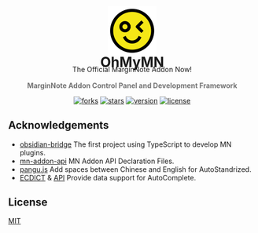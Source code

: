 <p align="center">
  <a href="https://github.com/mnaddon/ohmymn">
    <img src="assets/logo.svg" alt="Logo" width="100" height="100">
  </a>
</p>
<h1 align="center" style="margin-top: -20px;">OhMyMN</h1>
<p align="center" style="margin-top: -30px;margin-bottom: 1rem">The Official MarginNote Addon Now!</p>
<p align="center">
  <b style="margin-bottom: 16px;opacity: 0.6">MarginNote Addon Control Panel and Development Framework</b>
</p>
<p align="center">
  <a href="https://github.com/mnaddon/ohmymn/network/members"><img src="https://img.shields.io/github/forks/mnaddon/ohmymn.svg?style=flat" alt="forks"></a>
  <a href="https://github.com/mnaddon/ohmymn/stargazers"><img src="https://img.shields.io/github/stars/mnaddon/ohmymn.svg?style=flat" alt="stars"></a>
  <a href="https://github.com/mnaddon/ohmymn/blob/main/package.json"><img src="https://img.shields.io/badge/version-v4.0.0-orange" alt="version"></a>
  <a href="https://github.com/mnaddon/ohmymn/blob/main/LICENSE"><img src="https://img.shields.io/badge/license-MIT-green" alt="license"></a>
</p>

## Acknowledgements

- [obsidian-bridge](https://github.com/aidenlx/obsidian-bridge) The first project using TypeScript to develop MN plugins.
- [mn-addon-api](https://github.com/aidenlx/mn-addon-api) MN Addon API Declaration Files.
- [pangu.js](https://github.com/vinta/pangu.js) Add spaces between Chinese and English for AutoStandrized.
- [ECDICT](https://github.com/skywind3000/ECDICT) & [API](http://dict.e.opac.vip/dict.php) Provide data support for AutoComplete.

## License

[MIT](https://github.com/mnaddon/ohmymn/blob/main/LICENSE)
